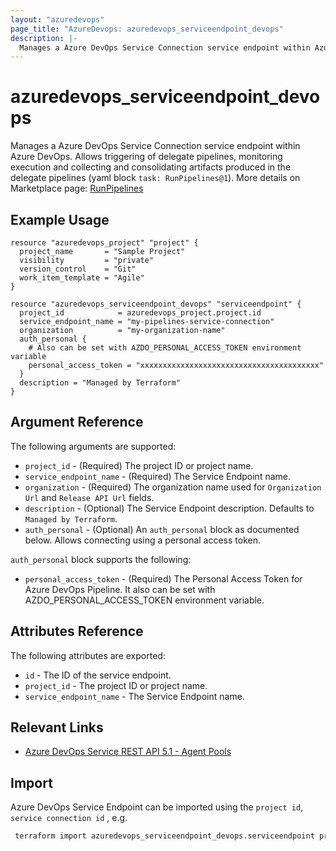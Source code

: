 ```yaml
---
layout: "azuredevops"
page_title: "AzureDevops: azuredevops_serviceendpoint_devops"
description: |-
  Manages a Azure DevOps Service Connection service endpoint within Azure DevOps project.
---
```


# azuredevops_serviceendpoint_devops

Manages a Azure DevOps Service Connection service endpoint within Azure DevOps. Allows triggering of delegate pipelines, monitoring execution and collecting and consolidating artifacts produced in the delegate pipelines (yaml block `task: RunPipelines@1`). More details on Marketplace page: [RunPipelines](https://marketplace.visualstudio.com/items?itemName=CSE-DevOps.RunPipelines)

## Example Usage

```hcl
resource "azuredevops_project" "project" {
  project_name       = "Sample Project"
  visibility         = "private"
  version_control    = "Git"
  work_item_template = "Agile"
}

resource "azuredevops_serviceendpoint_devops" "serviceendpoint" {
  project_id            = azuredevops_project.project.id
  service_endpoint_name = "my-pipelines-service-connection"
  organization          = "my-organization-name"
  auth_personal {
    # Also can be set with AZDO_PERSONAL_ACCESS_TOKEN environment variable
    personal_access_token = "xxxxxxxxxxxxxxxxxxxxxxxxxxxxxxxxxxxxxxxx"
  }
  description = "Managed by Terraform"
}
```

## Argument Reference

The following arguments are supported:

- `project_id` - (Required) The project ID or project name.
- `service_endpoint_name` - (Required) The Service Endpoint name.
- `organization` - (Required) The organization name used for `Organization Url` and `Release API Url` fields.
- `description` - (Optional) The Service Endpoint description. Defaults to `Managed by Terraform`.
- `auth_personal` - (Optional) An `auth_personal` block as documented below. Allows connecting using a personal access token.

`auth_personal` block supports the following:

- `personal_access_token` - (Required) The Personal Access Token for Azure DevOps Pipeline. It also can be set with AZDO_PERSONAL_ACCESS_TOKEN environment variable.

## Attributes Reference

The following attributes are exported:

- `id` - The ID of the service endpoint.
- `project_id` - The project ID or project name.
- `service_endpoint_name` - The Service Endpoint name.

## Relevant Links

- [Azure DevOps Service REST API 5.1 - Agent Pools](https://docs.microsoft.com/en-us/rest/api/azure/devops/serviceendpoint/endpoints?view=azure-devops-rest-5.1)

## Import

Azure DevOps Service Endpoint can be imported using the `project id`, `service connection id` , e.g.

```sh
 terraform import azuredevops_serviceendpoint_devops.serviceendpoint projectID/00000000-0000-0000-0000-000000000000
```
